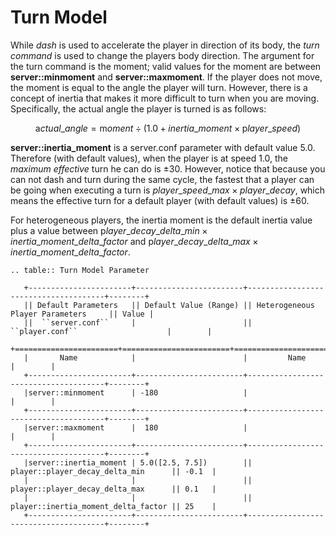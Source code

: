 # Turn Model

While *dash* is used to accelerate the player in direction of its
body, the *turn command* is used to change the players body direction.
The argument for the turn command is the moment; valid values for the
moment are between **server::minmoment** and **server::maxmoment**.
If the player does not move, the moment is equal to the angle the
player will turn. However, there is a concept of inertia that makes it
more difficult to turn when you are moving.
Specifically, the actual angle the player is turned is as follows:

$$
{\mathrm actual\_angle} = {\mathrm moment \div (1.0 + inertia\_moment} \times {\mathrm player\_speed)}
$$

**server::inertia_moment** is a server.conf parameter with default
value 5.0.
Therefore (with default values), when the player is at speed 1.0, the
*maximum effective* turn he can do is $\pm30$.
However, notice that because you can not dash and turn during the same
cycle, the fastest that a player can be going when executing a turn is
$player\_speed\_max \times player\_decay$, which means the effective turn for a default player
(with default values) is $\pm60$.

For heterogeneous players, the inertia moment is the default inertia
value plus a value between
${\mathrm player\_decay\_delta\_min \times inertia\_moment\_delta\_factor}$ and
${\mathrm player\_decay\_delta\_max \times inertia\_moment\_delta\_factor}$.

```{eval-rst}
.. table:: Turn Model Parameter

   +-----------------------+------------------------+--------------------------------------+--------+
   || Default Parameters   || Default Value (Range) || Heterogeneous Player Parameters     || Value |
   ||  ``server.conf``     |                        ||  ``player.conf``                    |        |
   +=======================+========================+======================================+========+
   |       Name            |                        |         Name                         |        |
   +-----------------------+------------------------+--------------------------------------+--------+
   |server::minmoment      | -180                   |                                      |        |
   +-----------------------+------------------------+--------------------------------------+--------+
   |server::maxmoment      |  180                   |                                      |        |
   +-----------------------+------------------------+--------------------------------------+--------+
   |server::inertia_moment | 5.0([2.5, 7.5])        || player::player_decay_delta_min      || -0.1  |
   |                       |                        || player::player_decay_delta_max      || 0.1   |
   |                       |                        || player::inertia_moment_delta_factor || 25    |
   +-----------------------+------------------------+--------------------------------------+--------+
```

